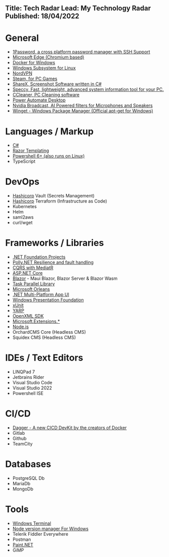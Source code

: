 Title: Tech Radar
Lead: My Technology Radar
Published: 18/04/2022
---

# General

* [1Password, a cross platform password manager with SSH Support](https://1password.com/)
* [Microsoft Edge (Chromium based)](https://support.microsoft.com/en-gb/microsoft-edge/download-the-new-microsoft-edge-based-on-chromium-0f4a3dd7-55df-60f5-739f-00010dba52cf)
* [Docker for Windows](https://docs.docker.com/desktop/windows/install/)
* [Windows Subsystem for Linux](https://docs.microsoft.com/en-us/windows/wsl/install)
* [NordVPN](https://nordvpn.com)
* [Steam, for PC Games](https://steamcommunity.com/)
* [ShareX, Screenshot Software written in C#](https://github.com/ShareX/ShareX)
* [Speccy, Fast, lightweight, advanced system information tool for your PC.](https://www.ccleaner.com/speccy)
* [CCleaner, PC Cleaning software](https://www.ccleaner.com/)
* [Power Automate Desktop](https://powerautomate.microsoft.com/en-gb/)
* [Nvidia Broadcast, AI Powered filters for Microphones and Speakers](https://www.nvidia.com/en-gb/geforce/broadcasting/broadcast-app/)
* [Winget - Windows Package Manager (Official apt-get for Windows)](https://docs.microsoft.com/en-us/windows/package-manager/winget/)

# Languages / Markup

* [C#](https://github.com/dotnet/csharplang)
* [Razor Templating](https://github.com/dotnet/razor-tooling)
* [Powershell 6+ (also runs on Linux)](https://github.com/PowerShell/Powershell)
* TypeScript

# DevOps

* [Hashicorp](https://www.hashicorp.com/products/vault) Vault (Secrets Management)
* [Hashicorp](https://www.hashicorp.com/products/terraform) Terraform (Infrastructure as Code)
* Kubernetes
* Helm
* saml2aws
* curl/wget

# Frameworks / Libraries

* [.NET Foundation Projects](https://dotnetfoundation.org/)
* [Polly.NET Resilience and fault handling](https://dotnetfoundation.org/projects/polly)
* [CQRS with MediatR](https://github.com/jbogard/MediatR)
* [ASP.NET Core](https://dotnet.microsoft.com/en-us/apps/aspnet)
* [Blazor](https://docs.microsoft.com/en-us/aspnet/core/blazor) - Maui Blazor, Blazor Server & Blazor Wasm
* [Task Parallel Library](https://docs.microsoft.com/en-us/dotnet/standard/parallel-programming/task-parallel-library-tpl)
* [Microsoft Orleans](https://dotnet.github.io/orleans/index.html)
* [.NET Multi-Platform App UI](https://dotnet.microsoft.com/en-us/apps/maui)
* [Windows Presentation Foundation](https://dotnet.microsoft.com/en-us/apps/desktop)
* [xUnit](https://xunit.net/)
* [YARP](https://microsoft.github.io/reverse-proxy/articles/getting-started.html)
* [OpenXML SDK](https://github.com/OfficeDev/Open-Xml-Sdk)
* [Microsoft.Extensions.*](https://www.nuget.org/packages?q=Microsoft.Extensions)
* [Node.js](https://nodejs.org/en/)
* OrchardCMS Core (Headless CMS)
* Squidex CMS (Headless CMS)

# IDEs / Text Editors

* LINQPad 7
* Jetbrains Rider
* Visual Studio Code
* Visual Studio 2022
* Powershell ISE

# CI/CD

* [Dagger - A new CICD DevKit by the creators of Docker](https://dagger.io/)
* Gitlab
* Github
* TeamCity

# Databases

* PostgreSQL Db
* MariaDb
* MongoDb

# Tools

* [Windows Terminal](https://github.com/Microsoft/Terminal)
* [Node version manager For Windows](https://github.com/coreybutler/nvm-windows)
* Telerik Fiddler Everywhere
* Postman
* [Paint.NET](https://github.com/paintdotnet)
* GiMP
